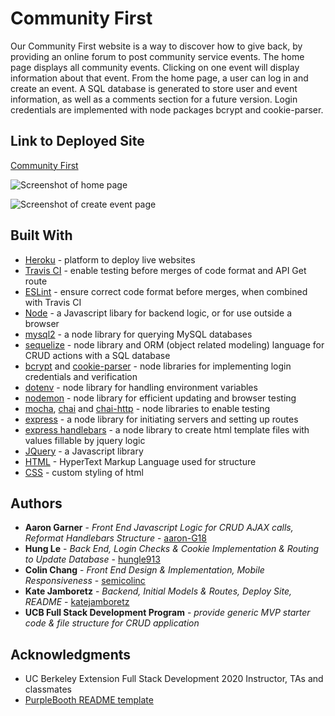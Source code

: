 # Community First

Our Community First website is a way to discover how to give back, by providing an online forum to post community service events. The home page displays all community events. Clicking on one event will display information about that event. From the home page, a user can log in and create an event. A SQL database is generated to store user and event information, as well as a comments section for a future version. Login credentials are implemented with node packages bcrypt and cookie-parser.

## Link to Deployed Site

[Community First](https://communityfirst.herokuapp.com)

![Screenshot of home page](https://user-images.githubusercontent.com/58674283/88347954-f7d75580-cd00-11ea-968f-bfa472eac7c4.png?raw=true "Home page")

![Screenshot of create event page](https://user-images.githubusercontent.com/58674283/88347958-fc9c0980-cd00-11ea-9f2e-7b539d1a80af.png?raw=true "Create event page")

## Built With

- [Heroku](https://www.heroku.com/) - platform to deploy live websites
- [Travis CI](https://travis-ci.com/) - enable testing before merges of code format and API Get route
- [ESLint](https://eslint.org/) - ensure correct code format before merges, when combined with Travis CI
- [Node](https://nodejs.org/en/) - a Javascript libary for backend logic, or for use outside a browser
- [mysql2](https://www.npmjs.com/package/mysql2) - a node library for querying MySQL databases
- [sequelize](https://www.npmjs.com/package/sequelize) - node library and ORM (object related modeling) language for CRUD actions with a SQL database
- [bcrypt](https://www.npmjs.com/package/bcrypt) and [cookie-parser](https://www.npmjs.com/package/cookie-parser) - node libraries for implementing login credentials and verification
- [dotenv](https://www.npmjs.com/package/dotenv) - node library for handling environment variables
- [nodemon](https://www.npmjs.com/package/nodemon) - node library for efficient updating and browser testing
- [mocha](https://www.npmjs.com/package/mocha), [chai](https://www.npmjs.com/package/chai) and [chai-http](https://www.npmjs.com/package/chai-http) - node libraries to enable testing
- [express](https://www.npmjs.com/package/express) - a node library for initiating servers and setting up routes
- [express handlebars](https://www.npmjs.com/package/express-handlebars) - a node library to create html template files with values fillable by jquery logic
- [JQuery](https://jquery.com/) - a Javascript library
- [HTML](https://developer.mozilla.org/en-US/docs/Web/HTML) - HyperText Markup Language used for structure
- [CSS](https://www.w3schools.com/css/css_intro.asp) - custom styling of html


## Authors

- **Aaron Garner** - _Front End Javascript Logic for CRUD AJAX calls, Reformat Handlebars Structure_ - [aaron-G18](https://github.com/aaron-G18)
- **Hung Le** - _Back End, Login Checks & Cookie Implementation & Routing to Update Database_ - [hungle913](https://github.com/hungle913)
- **Colin Chang** - _Front End Design & Implementation, Mobile Responsiveness_ - [semicolinc](https://github.com/semicolinc)
- **Kate Jamboretz** - _Backend, Initial Models & Routes, Deploy Site, README_ - [katejamboretz](https://github.com/katejamboretz)
- **UCB Full Stack Development Program** - _provide generic MVP starter code & file structure for CRUD application_

## Acknowledgments

- UC Berkeley Extension Full Stack Development 2020 Instructor, TAs and classmates
- [PurpleBooth README template](https://gist.github.com/PurpleBooth/109311bb0361f32d87a2)
